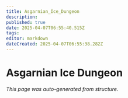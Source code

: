 ```yaml
---
title: Asgarnian_Ice_Dungeon
description: 
published: true
date: 2025-04-07T06:55:40.515Z
tags: 
editor: markdown
dateCreated: 2025-04-07T06:55:38.282Z
---
```


# Asgarnian Ice Dungeon

*This page was auto-generated from structure.*